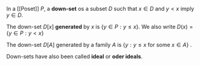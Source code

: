In a [[Poset]] $P$, a **down-set** os a subset $D$ such that $x\in D$ and $y<x$ imply $y \in D$. 

The down-set $D[x]$ **generated** by $x$ is {$y \in P: y\leq x$}. We also write $D(x)=\{y \in P: y<x\}$ 

The down-set $D[A]$ generated by a family $A$ is $\{y:y\leq x$ for some $x \in A\}$ .

Down-sets have also been called **ideal** or **oder ideals**.